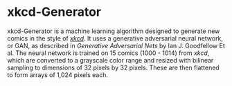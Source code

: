 # xkcd-Generator
xkcd-Generator is a machine learning algorithm designed to generate new comics in the style of *[xkcd](https://xkcd.com/)*. It uses a generative adversarial neural network, or GAN, as described in *Generative Adversarial Nets* by Ian J. Goodfellow Et al. The neural network is trained on 15 comics (1000 - 1014) from *xkcd*, which are converted to a grayscale color range and resized with bilinear sampling to dimensions of 32 pixels by 32 pixels. These are then flattened to form arrays of 1,024 pixels each.
